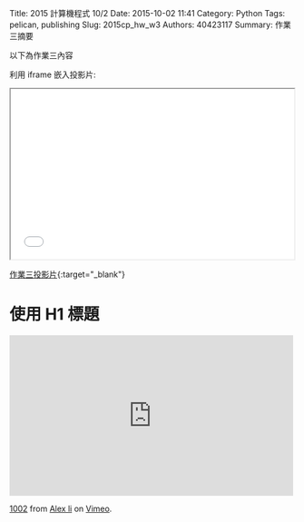 Title: 2015 計算機程式 10/2
Date: 2015-10-02 11:41
Category: Python
Tags: pelican, publishing
Slug: 2015cp_hw_w3
Authors: 40423117
Summary: 作業三摘要

以下為作業三內容

利用 iframe 嵌入投影片:

<iframe src="40423117_cp_w3_p.html" width="500" height="300"></iframe>

[作業三投影片](40423117_cp_w3_p.html){:target="_blank"}

使用 H1 標題
============

<iframe src="https://player.vimeo.com/video/146109335" width="500" height="283" frameborder="0" webkitallowfullscreen mozallowfullscreen allowfullscreen></iframe> <p><a href="https://vimeo.com/146109335">1002</a> from <a href="https://vimeo.com/user44960495">Alex li</a> on <a href="https://vimeo.com">Vimeo</a>.</p>